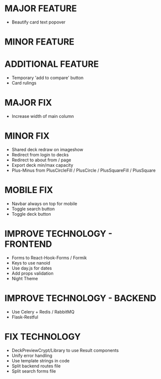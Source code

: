 # MAJOR FEATURE
* Beautify card text popover

# MINOR FEATURE

# ADDITIONAL FEATURE
* Temporary 'add to compare' button
* Card rulings

# MAJOR FIX
* Increase width of main column

# MINOR FIX
* Shared deck redraw on imageshow
* Redirect from login to decks
* Redirect to about from / page
* Export deck min/max capacity
* Plus-Minus from PlusCircleFill / PlusCircle / PlusSquareFill / PlusSquare

# MOBILE FIX
* Navbar always on top for mobile
* Toggle search button
* Toggle deck button

# IMPROVE TECHNOLOGY - FRONTEND
* Forms to React-Hook-Forms / Formik
* Keys to use nanoid
* Use day.js for dates
* Add props validation
* Night Theme

# IMPROVE TECHNOLOGY - BACKEND
* Use Celery + Redis / RabbitMQ
* Flask-Restful

# FIX TECHNOLOGY
* DeckPreviewCrypt/Library to use Result components
* Unify error handling
* Use template strings in code
* Split backend routes file
* Split search forms file
